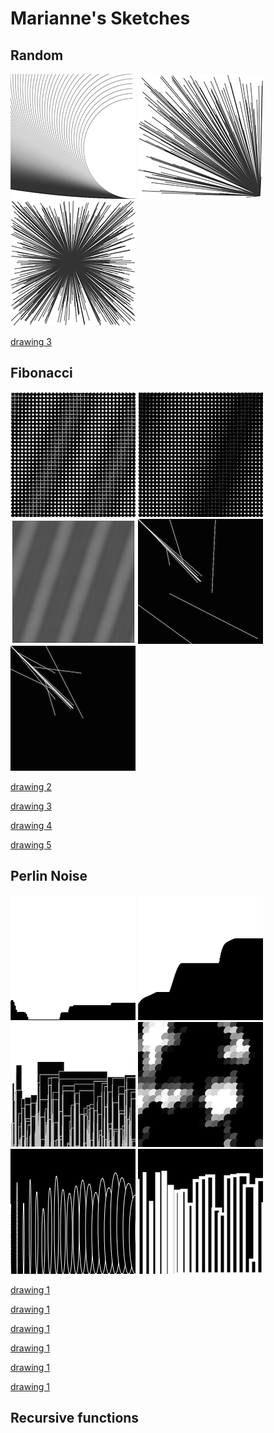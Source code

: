# Marianne's Sketches

## Random
![](Marianne/Random/1.png)
![](Marianne/Random/2.png)
![](Marianne/Random/3.png)

[drawing 3](Marianne/Random/random3.pv)


## Fibonacci
![](Marianne/Fibonacci/fibonacci1.png)
![](Marianne/Fibonacci/fibonacci2.png)
![](Marianne/Fibonacci/fibonacci3.png)
![](Marianne/Fibonacci/fibonacci4.png)
![](Marianne/Fibonacci/fibonacci5.png)

[drawing 2](Marianne/Fibonacci/fibonacci2.pv)

[drawing 3](Marianne/Fibonacci/fibonacci3.pv)

[drawing 4](Marianne/Fibonacci/fibonacci4.pv)

[drawing 5](Marianne/Fibonacci/fibonacci5.pv)


## Perlin Noise
![](Marianne/PerlinNoise/perlinnoise1.png)
![](Marianne/PerlinNoise/perlinnoise2.png)
![](Marianne/PerlinNoise/perlinnoise3.png)
![](Marianne/PerlinNoise/perlinnoise4.png)
![](Marianne/PerlinNoise/perlinnoise5.png)
![](Marianne/PerlinNoise/perlinnoise6.png)


[drawing 1](Marianne/PerlinNoise/perlinnoise1.pv)

[drawing 1](Marianne/PerlinNoise/perlinnoise2.pv)

[drawing 1](Marianne/PerlinNoise/perlinnoise3.pv)

[drawing 1](Marianne/PerlinNoise/perlinnoise4.pv)

[drawing 1](Marianne/PerlinNoise/perlinnoise5.pv)

[drawing 1](Marianne/PerlinNoise/perlinnoise6.pv)





## Recursive functions
            
